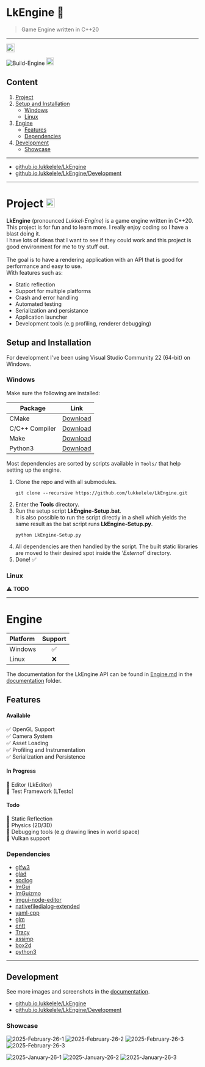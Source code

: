 # LkEngine :shaved_ice: 
> Game Engine written in C++20

---

<img height="22" alt="VersionBadge" src="https://img.shields.io/badge/LkEngine-v0.1.2--alpha-blue">

![Build-Engine](https://github.com/lukkelele/LkEngine/actions/workflows/Build-Engine.yml/badge.svg)
<img height="20" alt="Endpoint Badge" src="https://img.shields.io/endpoint?url=https%3A%2F%2Flukkelele.github.io%2FLkEngine%2FTestResults%2FCore%2FBadge.json&style=plastic&label=Core-Tests">

## Content
1. [Project](#Project)
2. [Setup and Installation](#Setup-and-Installation)
    - [Windows](#Platform-Windows)
	- [Linux](#Platform-Linux)
3. [Engine](#Engine)
	- [Features](#Engine-Features)
	- [Dependencies](#Engine-Dependencies)
4. [Development](#Engine-Development)
	- [Showcase](#Engine-Development-Showcase)

---

* [github.io.lukkelele/LkEngine](https://lukkelele.github.io/LkEngine/) <br>
* [github.io.lukkelele/LkEngine/Development](https://github.com/lukkelele/LkEngine/blob/gh-pages/Development.md)

---

# Project <a id="Project"></a> <a href="https://lukkelele.github.io/LkEngine" target="_blank"> <img height="23" alt="github.io.LkEngine" src="https://img.shields.io/badge/github.io-LkEngine-darkgray">
</a>

**LkEngine** (pronounced *Lukkel-Engine*) is a game engine written in C\++20. <br>
This project is for fun and to learn more. I really enjoy coding so I have a blast doing it.<br>
I have lots of ideas that I want to see if they could work and this project is good environment for me to try stuff out.
<br>
<br>
The goal is to have a rendering application with an API that is good for performance and easy to use.<br>
With features such as:
- Static reflection
- Support for multiple platforms
- Crash and error handling
- Automated testing
- Serialization and persistance
- Application launcher
- Development tools (e.g profiling, renderer debugging)

## Setup and Installation <a id="Setup-and-Installation"></a>
For development I've been using Visual Studio Community 22 (64-bit) on Windows.<br>

### Windows <a id="Platform-Windows"></a>
Make sure the following are installed:

| Package | Link                          |
|----------------|--------------------------------------------|
| CMake | [Download](https://cmake.org/download/) |
| C/C++ Compiler | [Download](https://visualstudio.microsoft.com/vs/features/cplusplus/) |
| Make | [Download](https://gnuwin32.sourceforge.net/packages/make.htm) |
| Python3 | [Download](https://www.python.org/downloads/windows/) |

Most dependencies are sorted by scripts available in `Tools/` that help setting up the engine.


1. Clone the repo and with all submodules.<br>
    ```shell
	git clone --recursive https://github.com/lukkelele/LkEngine.git
	```
2. Enter the **Tools** directory.<br>
3. Run the setup script **LkEngine-Setup.bat**.<br>
   It is also possible to run the script directly in a shell which yields the same result as the bat script runs **LkEngine-Setup.py**.
	```shell
	python LkEngine-Setup.py
    ```
4. All dependencies are then handled by the script. The built static libraries are moved to their desired spot inside the _'External'_ directory. 
5. Done! :white_check_mark:

### Linux <a id="Platform-Linux"></a>
:warning: **TODO**

---

# Engine <a id="Engine"></a>

| **Platform** | **Support** |
| :-------- | :-------: |
| Windows  | :white_check_mark: |
| Linux | :x: |

The documentation for the LkEngine API can be found in [Engine.md](./Docs/Engine.md) in the [documentation](./Docs) folder.

## Features <a id="Engine-Features"></a>
#### Available
:white_check_mark: OpenGL Support<br>
:white_check_mark: Camera System<br>
:white_check_mark: Asset Loading<br>
:white_check_mark: Profiling and Instrumentation<br>
:white_check_mark: Serialization and Persistence<br>

#### In Progress
:large_orange_diamond: Editor (LkEditor)<br>
:large_orange_diamond: Test Framework (LTesto)<br>

#### Todo
:black_square_button: Static Reflection<br>
:black_square_button: Physics (2D/3D) <br>
:black_square_button: Debugging tools (e.g drawing lines in world space)<br>
:black_square_button: Vulkan support<br>

<!------------------------------------------------------------>

### Dependencies <a id="Engine-Dependencies"></a>
- [glfw3](https://github.com/glfw/glfw)
- [glad](https://github.com/Dav1dde/glad)
- [spdlog](https://github.com/gabime/spdlog)
- [ImGui](https://github.com/ocornut/imgui)
- [ImGuizmo](https://github.com/CedricGuillemet/ImGuizmo)
- [imgui-node-editor](https://github.com/thedmd/imgui-node-editor)
- [nativefiledialog-extended](https://github.com/btzy/nativefiledialog-extended)
- [yaml-cpp](https://github.com/jbeder/yaml-cpp)
- [glm](https://github.com/g-truc/glm)
- [entt](https://github.com/skypjack/entt)
- [Tracy](https://github.com/wolfpld/tracy)
- [assimp](https://github.com/assimp/assimp)
- [box2d](https://github.com/erincatto/box2d)
- [python3](https://www.python.org/downloads/)

---

## Development <a id="Engine-Development"></a>

See more images and screenshots in the [documentation](Docs/Development.md).

* [github.io.lukkelele/LkEngine](https://lukkelele.github.io/LkEngine/) <br>
* [github.io.lukkelele/LkEngine/Development](https://github.com/lukkelele/LkEngine/blob/gh-pages/Development.md)


### Showcase <a id="Engine-Development-Showcase"></a>

![2025-February-26-1](Docs/Images/2025/LkEngine-2025-02-02_1.png)
![2025-February-26-2](Docs/Images/2025/LkEngine-2025-02-02_2.png)
![2025-February-26-3](Docs/Images/2025/LkEngine-2025-02-02_3.png)
![2025-February-26-3](Docs/Images/2025/LkEngine-2025-02-02_4.png)

![2025-January-26-1](Docs/Images/2025/LkEngine-2025-01-26_1.png)
![2025-January-26-2](Docs/Images/2025/LkEngine-2025-01-26_2.png)
![2025-January-26-3](Docs/Images/2025/LkEngine-2025-01-26_3.png)
